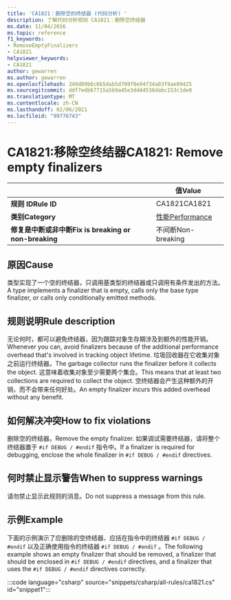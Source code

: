 ```yaml
---
title: 'CA1821：删除空的终结器 (代码分析) '
description: 了解代码分析规则 CA1821：删除空终结器
ms.date: 11/04/2016
ms.topic: reference
f1_keywords:
- RemoveEmptyFinalizers
- CA1821
helpviewer_keywords:
- CA1821
author: gewarren
ms.author: gewarren
ms.openlocfilehash: 349d89b6c6b5dab5d709f0e94f34a03f9ae09425
ms.sourcegitcommit: ddf7edb67715a5b9a45e3dd44536dabc153c1de0
ms.translationtype: MT
ms.contentlocale: zh-CN
ms.lasthandoff: 02/06/2021
ms.locfileid: "99776743"
---
```

# <a name="ca1821-remove-empty-finalizers"></a><span data-ttu-id="c6755-103">CA1821:移除空终结器</span><span class="sxs-lookup"><span data-stu-id="c6755-103">CA1821: Remove empty finalizers</span></span>

| | <span data-ttu-id="c6755-104">值</span><span class="sxs-lookup"><span data-stu-id="c6755-104">Value</span></span> |
|-|-|
| <span data-ttu-id="c6755-105">**规则 ID**</span><span class="sxs-lookup"><span data-stu-id="c6755-105">**Rule ID**</span></span> |<span data-ttu-id="c6755-106">CA1821</span><span class="sxs-lookup"><span data-stu-id="c6755-106">CA1821</span></span>|
| <span data-ttu-id="c6755-107">**类别**</span><span class="sxs-lookup"><span data-stu-id="c6755-107">**Category**</span></span> |[<span data-ttu-id="c6755-108">性能</span><span class="sxs-lookup"><span data-stu-id="c6755-108">Performance</span></span>](performance-warnings.md)|
| <span data-ttu-id="c6755-109">**修复是中断或非中断**</span><span class="sxs-lookup"><span data-stu-id="c6755-109">**Fix is breaking or non-breaking**</span></span> |<span data-ttu-id="c6755-110">不间断</span><span class="sxs-lookup"><span data-stu-id="c6755-110">Non-breaking</span></span>|

## <a name="cause"></a><span data-ttu-id="c6755-111">原因</span><span class="sxs-lookup"><span data-stu-id="c6755-111">Cause</span></span>

<span data-ttu-id="c6755-112">类型实现了一个空的终结器，只调用基类型的终结器或只调用有条件发出的方法。</span><span class="sxs-lookup"><span data-stu-id="c6755-112">A type implements a finalizer that is empty, calls only the base type finalizer, or calls only conditionally emitted methods.</span></span>

## <a name="rule-description"></a><span data-ttu-id="c6755-113">规则说明</span><span class="sxs-lookup"><span data-stu-id="c6755-113">Rule description</span></span>

<span data-ttu-id="c6755-114">无论何时，都可以避免终结器，因为跟踪对象生存期涉及到额外的性能开销。</span><span class="sxs-lookup"><span data-stu-id="c6755-114">Whenever you can, avoid finalizers because of the additional performance overhead that's involved in tracking object lifetime.</span></span> <span data-ttu-id="c6755-115">垃圾回收器在它收集对象之前运行终结器。</span><span class="sxs-lookup"><span data-stu-id="c6755-115">The garbage collector runs the finalizer before it collects the object.</span></span> <span data-ttu-id="c6755-116">这意味着收集对象至少需要两个集合。</span><span class="sxs-lookup"><span data-stu-id="c6755-116">This means that at least two collections are required to collect the object.</span></span> <span data-ttu-id="c6755-117">空终结器会产生这种额外的开销，而不会带来任何好处。</span><span class="sxs-lookup"><span data-stu-id="c6755-117">An empty finalizer incurs this added overhead without any benefit.</span></span>

## <a name="how-to-fix-violations"></a><span data-ttu-id="c6755-118">如何解决冲突</span><span class="sxs-lookup"><span data-stu-id="c6755-118">How to fix violations</span></span>

<span data-ttu-id="c6755-119">删除空的终结器。</span><span class="sxs-lookup"><span data-stu-id="c6755-119">Remove the empty finalizer.</span></span> <span data-ttu-id="c6755-120">如果调试需要终结器，请将整个终结器置于 `#if DEBUG / #endif` 指令中。</span><span class="sxs-lookup"><span data-stu-id="c6755-120">If a finalizer is required for debugging, enclose the whole finalizer in `#if DEBUG / #endif` directives.</span></span>

## <a name="when-to-suppress-warnings"></a><span data-ttu-id="c6755-121">何时禁止显示警告</span><span class="sxs-lookup"><span data-stu-id="c6755-121">When to suppress warnings</span></span>

<span data-ttu-id="c6755-122">请勿禁止显示此规则的消息。</span><span class="sxs-lookup"><span data-stu-id="c6755-122">Do not suppress a message from this rule.</span></span>

## <a name="example"></a><span data-ttu-id="c6755-123">示例</span><span class="sxs-lookup"><span data-stu-id="c6755-123">Example</span></span>

<span data-ttu-id="c6755-124">下面的示例演示了应删除的空终结器、应括在指令中的终结器 `#if DEBUG / #endif` 以及正确使用指令的终结器 `#if DEBUG / #endif` 。</span><span class="sxs-lookup"><span data-stu-id="c6755-124">The following example shows an empty finalizer that should be removed, a finalizer that should be enclosed in `#if DEBUG / #endif` directives, and a finalizer that uses the `#if DEBUG / #endif` directives correctly.</span></span>

:::code language="csharp" source="snippets/csharp/all-rules/ca1821.cs" id="snippet1":::
